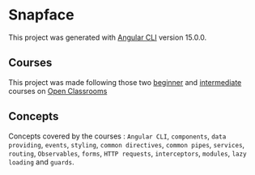 # Snapface

This project was generated with [Angular CLI](https://github.com/angular/angular-cli) version 15.0.0.

## Courses

This project was made following those two [beginner](https://openclassrooms.com/fr/courses/7471261-debutez-avec-angular) and [intermediate](https://openclassrooms.com/fr/courses/7471271-completez-vos-connaissances-sur-angular) courses on [Open Classrooms](https://openclassrooms.com/)

## Concepts

Concepts covered by the courses : `Angular CLI`, `components`, `data providing`, `events`, `styling`, `common directives`, `common pipes`, `services`, `routing`, `Observables`, `forms`, `HTTP requests`, `interceptors`, `modules`, `lazy loading` and `guards`.
